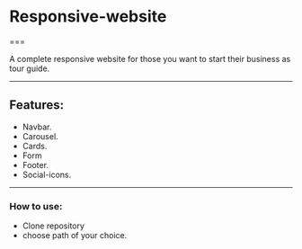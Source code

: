 # Responsive-website
===

A complete responsive website for those you want to start their business as tour guide.

---
## Features:
* Navbar.
* Carousel.
* Cards.
* Form
* Footer.
* Social-icons.
---

### How to use:
* Clone repository
* choose path of your choice.

